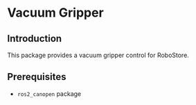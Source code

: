 # Vacuum Gripper

## Introduction

This package provides a vacuum gripper control for RoboStore.

## Prerequisites

- `ros2_canopen` package